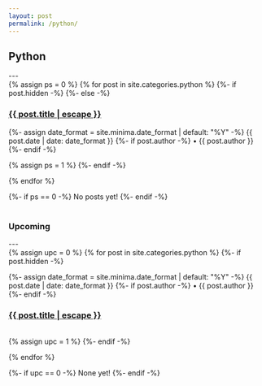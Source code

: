 ```yaml
---
layout: post
permalink: /python/
---
```

<h2 class="post-list-heading">Python</h2>
---
<br>
<div>
 {% assign ps = 0 %}
 {% for post in site.categories.python %}
	{%- if post.hidden -%}
	{%- else -%}
	    <div>
	    <h3 class="post-title p-name" itemprop="name headline"><a href="">{{ post.title | escape }}</a></h3>
	    <p class="post-meta">
	      <time class="dt-published" datetime="{{ page.date | date_to_xmlschema }}" itemprop="datePublished">
	        {%- assign date_format = site.minima.date_format | default: "%Y" -%}
	        {{ post.date | date: date_format }}
	      </time>
	      {%- if post.author -%}
	        • <span itemprop="author" itemscope itemtype="http://schema.org/Person"><span class="p-author h-card" itemprop="name">{{ post.author }}</span></span>
	      {%- endif -%}</p>
	    </div>
	    {% assign ps = 1 %}
	{%- endif -%}
 
{% endfor %}
</div>

{%- if ps == 0 -%}
    No posts yet!
{%- endif -%}
<br><br>
<h3 class="post-list-heading">Upcoming</h3>
---
<br>
<div>
{% assign upc = 0 %}
{% for post in site.categories.python %}
	{%- if post.hidden -%}
	    <div>
	    <p class="post-meta">
	      <time class="dt-published" datetime="{{ page.date | date_to_xmlschema }}" itemprop="datePublished">
	        {%- assign date_format = site.minima.date_format | default: "%Y" -%}
	        {{ post.date | date: date_format }}
	      </time>
	      {%- if post.author -%}
	        • <span itemprop="author" itemscope itemtype="http://schema.org/Person"><span class="p-author h-card" itemprop="name">{{ post.author }}</span></span>
	      {%- endif -%}</p>
	    <h3 class="post-title p-name" itemprop="name headline"><a href="">{{ post.title | escape }}</a></h3>
	    </div><br>
	    {% assign upc = 1 %}
	{%- endif -%}
 
{% endfor %}
</div>
{%- if upc == 0 -%}
    None yet!
{%- endif -%}

